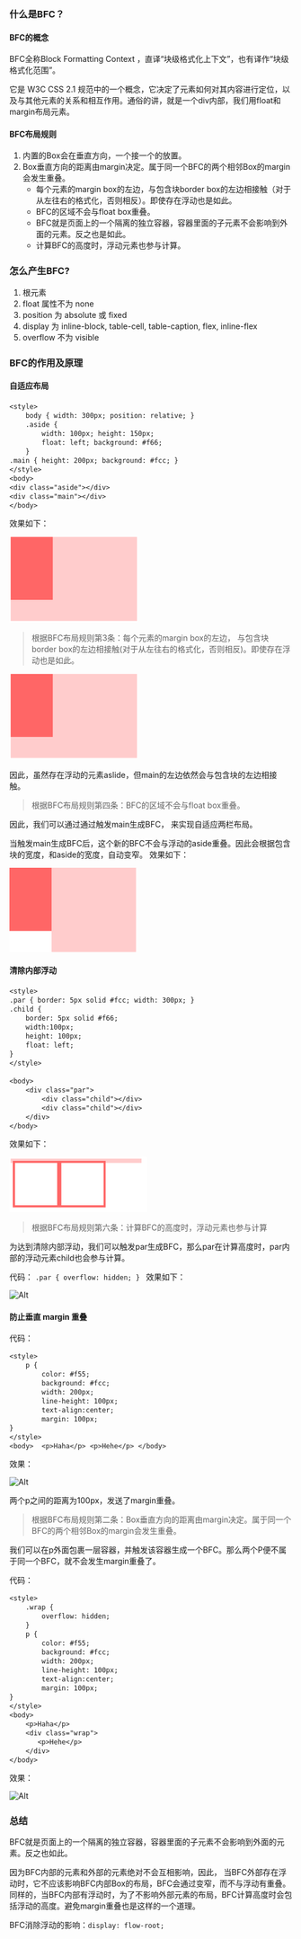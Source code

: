### 什么是BFC？
#### BFC的概念
BFC全称Block Formatting Context ，直译“块级格式化上下文”，也有译作“块级格式化范围”。

它是 W3C CSS 2.1 规范中的一个概念，它决定了元素如何对其内容进行定位，以及与其他元素的关系和相互作用。通俗的讲，就是一个div内部，我们用float和margin布局元素。
#### BFC布局规则    
1. 内置的Box会在垂直方向，一个接一个的放置。
2. Box垂直方向的距离由margin决定。属于同一个BFC的两个相邻Box的margin会发生重叠。
   * 每个元素的margin box的左边，与包含块border box的左边相接触（对于从左往右的格式化，否则相反）。即使存在浮动也是如此。
   * BFC的区域不会与float box重叠。
   * BFC就是页面上的一个隔离的独立容器，容器里面的子元素不会影响到外面的元素。反之也是如此。
   * 计算BFC的高度时，浮动元素也参与计算。

### 怎么产生BFC?
1. 根元素
2. float 属性不为 none
3. position 为 absolute 或 fixed
4. display 为 inline-block, table-cell, table-caption, flex, inline-flex
5. overflow 不为 visible

### BFC的作用及原理
#### 自适应布局
```
<style>
    body { width: 300px; position: relative; }
    .aside {
        width: 100px; height: 150px;
        float: left; background: #f66;
    }
.main { height: 200px; background: #fcc; }
</style>
<body> 
<div class="aside"></div> 
<div class="main"></div>
</body>
```
效果如下：

![Alt](../images/bfc1.png)

> 根据BFC布局规则第3条：每个元素的margin box的左边， 与包含块border box的左边相接触(对于从左往右的格式化，否则相反)。即使存在浮动也是如此。

![Alt](../images/bfc2.png)

因此，虽然存在浮动的元素aslide，但main的左边依然会与包含块的左边相接触。

> 根据BFC布局规则第四条：BFC的区域不会与float box重叠。

因此，我们可以通过通过触发main生成BFC， 来实现自适应两栏布局。

当触发main生成BFC后，这个新的BFC不会与浮动的aside重叠。因此会根据包含块的宽度，和aside的宽度，自动变窄。
效果如下：

![Alt](../images/bfc3.png)

#### 清除内部浮动
```
<style>
.par { border: 5px solid #fcc; width: 300px; }
.child {
    border: 5px solid #f66;
    width:100px;
    height: 100px;
    float: left;
}
</style>
 
<body>
    <div class="par">
        <div class="child"></div>
        <div class="child"></div>
    </div>
</body>
```
效果如下：

![Alt](../images/bfc4.png)

> 根据BFC布局规则第六条：计算BFC的高度时，浮动元素也参与计算

为达到清除内部浮动，我们可以触发par生成BFC，那么par在计算高度时，par内部的浮动元素child也会参与计算。

代码：
```.par { overflow: hidden; } ```
效果如下：

![Alt](../images/bfc5.png)

#### 防止垂直 margin 重叠
代码：
```
<style>
    p {
        color: #f55;
        background: #fcc;
        width: 200px;
        line-height: 100px;
        text-align:center;
        margin: 100px;
}
</style>
<body>  <p>Haha</p> <p>Hehe</p> </body>
```
效果：

![Alt](../images/bfc6.png)

两个p之间的距离为100px，发送了margin重叠。

> 根据BFC布局规则第二条：Box垂直方向的距离由margin决定。属于同一个BFC的两个相邻Box的margin会发生重叠。

我们可以在p外面包裹一层容器，并触发该容器生成一个BFC。那么两个P便不属于同一个BFC，就不会发生margin重叠了。

代码：
```
<style>
    .wrap {
        overflow: hidden;
    }
    p {
        color: #f55;
        background: #fcc;
        width: 200px;
        line-height: 100px;
        text-align:center;
        margin: 100px;
}
</style>
<body>
    <p>Haha</p>
    <div class="wrap">
       <p>Hehe</p>
    </div>
</body>
```
效果：

![Alt](../images/bfc7.png)

### 总结
BFC就是页面上的一个隔离的独立容器，容器里面的子元素不会影响到外面的元素。反之也如此。

因为BFC内部的元素和外部的元素绝对不会互相影响，因此， 当BFC外部存在浮动时，它不应该影响BFC内部Box的布局，BFC会通过变窄，而不与浮动有重叠。同样的，当BFC内部有浮动时，为了不影响外部元素的布局，BFC计算高度时会包括浮动的高度。避免margin重叠也是这样的一个道理。 

BFC消除浮动的影响：```display: flow-root;```
